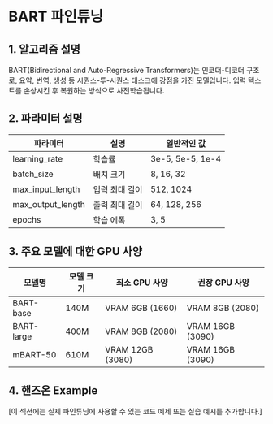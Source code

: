 # BART 파인튜닝

## 1. 알고리즘 설명

BART(Bidirectional and Auto-Regressive Transformers)는 인코더-디코더 구조로, 요약, 번역, 생성 등 시퀀스-투-시퀀스 태스크에 강점을 가진 모델입니다. 입력 텍스트를 손상시킨 후 복원하는 방식으로 사전학습됩니다.

## 2. 파라미터 설명

| 파라미터 | 설명 | 일반적인 값 |
|-----------|------|------------|
| learning_rate | 학습률 | 3e-5, 5e-5, 1e-4 |
| batch_size | 배치 크기 | 8, 16, 32 |
| max_input_length | 입력 최대 길이 | 512, 1024 |
| max_output_length | 출력 최대 길이 | 64, 128, 256 |
| epochs | 학습 에폭 | 3, 5 |

## 3. 주요 모델에 대한 GPU 사양

| 모델명 | 모델 크기 | 최소 GPU 사양 | 권장 GPU 사양 |
|--------|-----------|--------------|--------------|
| BART-base | 140M | VRAM 6GB (1660) | VRAM 8GB (2080) |
| BART-large | 400M | VRAM 8GB (2080) | VRAM 16GB (3090) |
| mBART-50 | 610M | VRAM 12GB (3080) | VRAM 16GB (3090) |

## 4. 핸즈온 Example

[이 섹션에는 실제 파인튜닝에 사용할 수 있는 코드 예제 또는 실습 예시를 추가합니다.]

